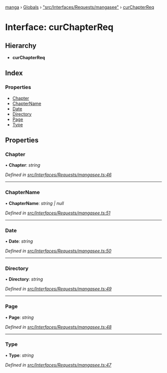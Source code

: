 [manga](../README.md) › [Globals](../globals.md) › ["src/Interfaces/Requests/mangasee"](../modules/_src_interfaces_requests_mangasee_.md) › [curChapterReq](_src_interfaces_requests_mangasee_.curchapterreq.md)

# Interface: curChapterReq

## Hierarchy

* **curChapterReq**

## Index

### Properties

* [Chapter](_src_interfaces_requests_mangasee_.curchapterreq.md#chapter)
* [ChapterName](_src_interfaces_requests_mangasee_.curchapterreq.md#chaptername)
* [Date](_src_interfaces_requests_mangasee_.curchapterreq.md#date)
* [Directory](_src_interfaces_requests_mangasee_.curchapterreq.md#directory)
* [Page](_src_interfaces_requests_mangasee_.curchapterreq.md#page)
* [Type](_src_interfaces_requests_mangasee_.curchapterreq.md#type)

## Properties

###  Chapter

• **Chapter**: *string*

*Defined in [src/Interfaces/Requests/mangasee.ts:46](https://github.com/tushar1210/manga-node/blob/91f9f49/src/Interfaces/Requests/mangasee.ts#L46)*

___

###  ChapterName

• **ChapterName**: *string | null*

*Defined in [src/Interfaces/Requests/mangasee.ts:51](https://github.com/tushar1210/manga-node/blob/91f9f49/src/Interfaces/Requests/mangasee.ts#L51)*

___

###  Date

• **Date**: *string*

*Defined in [src/Interfaces/Requests/mangasee.ts:50](https://github.com/tushar1210/manga-node/blob/91f9f49/src/Interfaces/Requests/mangasee.ts#L50)*

___

###  Directory

• **Directory**: *string*

*Defined in [src/Interfaces/Requests/mangasee.ts:49](https://github.com/tushar1210/manga-node/blob/91f9f49/src/Interfaces/Requests/mangasee.ts#L49)*

___

###  Page

• **Page**: *string*

*Defined in [src/Interfaces/Requests/mangasee.ts:48](https://github.com/tushar1210/manga-node/blob/91f9f49/src/Interfaces/Requests/mangasee.ts#L48)*

___

###  Type

• **Type**: *string*

*Defined in [src/Interfaces/Requests/mangasee.ts:47](https://github.com/tushar1210/manga-node/blob/91f9f49/src/Interfaces/Requests/mangasee.ts#L47)*
